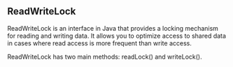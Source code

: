 ## ReadWriteLock

ReadWriteLock is an interface in Java that provides a locking mechanism for reading and writing data. It allows you to optimize access to shared data in cases where read access is more frequent than write access.

ReadWriteLock has two main methods: readLock() and writeLock().